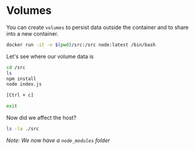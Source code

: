 # Volumes

You can create `volumes` to persist data outside the container and to share 
into a new container.

```bash
docker run -it -v $(pwd)/src:/src node:latest /bin/bash
```

Let's see where our volume data is

```bash
cd /src
ls
npm install
node index.js

[Ctrl + c]

exit
```

Now did we affect the host?

```bash
ls -la ./src
```

_Note: We now have a `node_modules` folder_